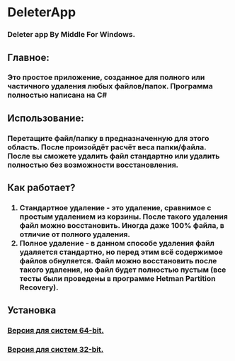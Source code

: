 # DeleterApp
<h3>Deleter app By Middle For Windows.</h3>

<h2>Главное:</h2>
<h3>Это простое приложение, созданное для полного или частичного удаления любых файлов/папок. Программа полностью написана на C#</h3>
<h2>Использование:</h2>
<h3>Перетащите файл/папку в предназначенную для этого область. После произойдёт расчёт веса папки/файла. После вы сможете удалить файл стандартно или удалить полностью без возможности восстановления.</h3>
<h2>Как работает?</h2>
<h3>
<ol>
<li>Стандартное удаление - это удаление, сравнимое с простым удалением из корзины. После такого удаления файл можно восстановить. Иногда даже 100% файла, в отличие от полного удаления.</li>
<li>Полное удаление - в данном способе удаления файл удаляется стандартно, но перед этим всё содержимое файлов обнуляется. Файл можно восстановить после такого удаления, но файл будет полностью пустым (все тесты были проведены в программе Hetman Partition Recovery).</li>
</ol>
<h2>Установка</h2>
<h3><a href="https://github.com/middle1/DeleterApp/releases/download/Stable/DeleterAppX64.exe">Версия для систем 64-bit.</a></h3>
<h3><a href="https://github.com/middle1/DeleterApp/releases/download/Stable/DeleterAppX86.exe">Версия для систем 32-bit.</a></h3>
</h3>

